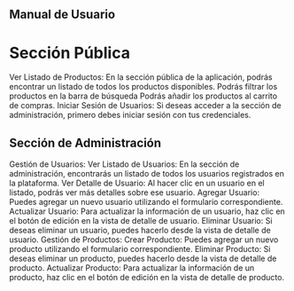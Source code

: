 ## Manual de Usuario

# Sección Pública

Ver Listado de Productos: En la sección pública de la aplicación, podrás encontrar un listado de todos los productos disponibles.
Podrás filtrar los productos en la barra de búsqueda
Podrás añadir los productos al carrito de compras.
Iniciar Sesión de Usuarios: Si deseas acceder a la sección de administración, primero debes iniciar sesión con tus credenciales.

## Sección de Administración

Gestión de Usuarios:
Ver Listado de Usuarios: En la sección de administración, encontrarás un listado de todos los usuarios registrados en la plataforma.
Ver Detalle de Usuario: Al hacer clic en un usuario en el listado, podrás ver más detalles sobre ese usuario.
Agregar Usuario: Puedes agregar un nuevo usuario utilizando el formulario correspondiente.
Actualizar Usuario: Para actualizar la información de un usuario, haz clic en el botón de edición en la vista de detalle de usuario.
Eliminar Usuario: Si deseas eliminar un usuario, puedes hacerlo desde la vista de detalle de usuario.
Gestión de Productos:
Crear Producto: Puedes agregar un nuevo producto utilizando el formulario correspondiente.
Eliminar Producto: Si deseas eliminar un producto, puedes hacerlo desde la vista de detalle de producto.
Actualizar Producto: Para actualizar la información de un producto, haz clic en el botón de edición en la vista de detalle de producto.
